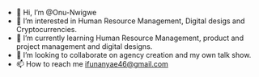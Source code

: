 - 👋 Hi, I’m @Onu-Nwigwe
- 👀 I’m interested in Human Resource Management, Digital desigs and Cryptocurrencies.
- 🌱 I’m currently learning Human Resource Management, product and project management and digital designs.
- 💞️ I’m looking to collaborate on agency creation and  my own talk show.
- 📫 How to reach me ifunanyae46@gmail.com 
